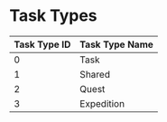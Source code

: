 # Task Types

| Task Type ID | Task Type Name |
| :--- | :--- |
| 0 | Task |
| 1 | Shared |
| 2 | Quest |
| 3 | Expedition |

